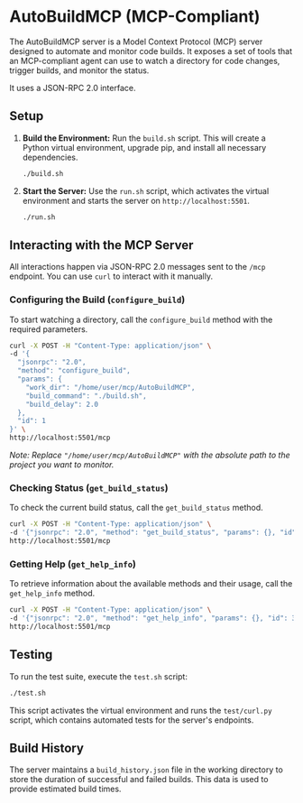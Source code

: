 # AutoBuildMCP (MCP-Compliant)

The AutoBuildMCP server is a Model Context Protocol (MCP) server designed to automate and monitor code builds. It exposes a set of tools that an MCP-compliant agent can use to watch a directory for code changes, trigger builds, and monitor the status.

It uses a JSON-RPC 2.0 interface.

## Setup

1.  **Build the Environment:**
    Run the `build.sh` script. This will create a Python virtual environment, upgrade pip, and install all necessary dependencies.
    ```bash
    ./build.sh
    ```

2.  **Start the Server:**
    Use the `run.sh` script, which activates the virtual environment and starts the server on `http://localhost:5501`.
    ```bash
    ./run.sh
    ```

## Interacting with the MCP Server

All interactions happen via JSON-RPC 2.0 messages sent to the `/mcp` endpoint. You can use `curl` to interact with it manually.

### Configuring the Build (`configure_build`)

To start watching a directory, call the `configure_build` method with the required parameters.

```bash
curl -X POST -H "Content-Type: application/json" \
-d '{
  "jsonrpc": "2.0",
  "method": "configure_build",
  "params": {
    "work_dir": "/home/user/mcp/AutoBuildMCP",
    "build_command": "./build.sh",
    "build_delay": 2.0
  },
  "id": 1
}' \
http://localhost:5501/mcp
```
*Note: Replace `"/home/user/mcp/AutoBuildMCP"` with the absolute path to the project you want to monitor.*

### Checking Status (`get_build_status`)

To check the current build status, call the `get_build_status` method.

```bash
curl -X POST -H "Content-Type: application/json" \
-d '{"jsonrpc": "2.0", "method": "get_build_status", "params": {}, "id": 2}' \
http://localhost:5501/mcp
```

### Getting Help (`get_help_info`)

To retrieve information about the available methods and their usage, call the `get_help_info` method.

```bash
curl -X POST -H "Content-Type: application/json" \
-d '{"jsonrpc": "2.0", "method": "get_help_info", "params": {}, "id": 3}' \
http://localhost:5501/mcp
```

## Testing


To run the test suite, execute the `test.sh` script:

```bash
./test.sh
```
This script activates the virtual environment and runs the `test/curl.py` script, which contains automated tests for the server's endpoints.

## Build History

The server maintains a `build_history.json` file in the working directory to store the duration of successful and failed builds. This data is used to provide estimated build times.

